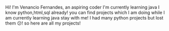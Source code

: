 Hi! 
I'm Venancio Fernandes, an aspiring coder
I'm currently learning java 
I know python,html,sql already!
you can find projects which I am doing 
while I am currently learning java
stay with me! 
I had many python projects 
but lost them 😕!
so here are all my projects!
